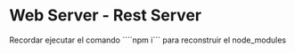 # Web Server - Rest Server
Recordar ejecutar el comando ````npm i``` para reconstruir el node_modules